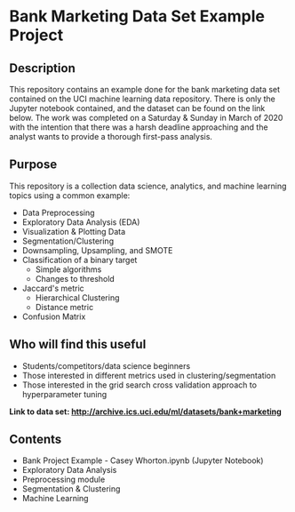 # Bank Marketing Data Set Example Project

## Description

This repository contains an example done for the bank marketing data set contained on the UCI machine learning data repository.  There is only the Jupyter notebook contained, and the dataset can be found on the link below.  The work was completed on a Saturday & Sunday in March of 2020 with the intention that there was a harsh deadline approaching and the analyst wants to provide a thorough first-pass analysis.

## Purpose

This repository is a collection data science, analytics, and machine learning topics using a common example:

+ Data Preprocessing
+ Exploratory Data Analysis (EDA)
+ Visualization & Plotting Data
+ Segmentation/Clustering
+ Downsampling, Upsampling, and SMOTE
+ Classification of a binary target
  + Simple algorithms
  + Changes to threshold
+ Jaccard's metric
  + Hierarchical Clustering
  + Distance metric
+ Confusion Matrix

## Who will find this useful

+ Students/competitors/data science beginners
+ Those interested in different metrics used in clustering/segmentation
+ Those interested in the grid search cross validation approach to hyperparameter tuning

**Link to data set: <http://archive.ics.uci.edu/ml/datasets/bank+marketing>**

## Contents

+ Bank Project Example - Casey Whorton.ipynb (Jupyter Notebook)
+ Exploratory Data Analysis
+ Preprocessing module
+ Segmentation & Clustering
+ Machine Learning
